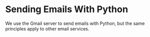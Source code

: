 # Sending Emails With Python
We use the Gmail server to send emails with Python, but the same principles apply to other email services.
